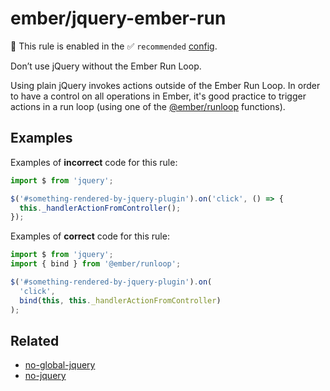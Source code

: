 # ember/jquery-ember-run

💼 This rule is enabled in the ✅ `recommended` [config](https://github.com/ember-cli/eslint-plugin-ember#-configurations).

<!-- end auto-generated rule header -->

Don’t use jQuery without the Ember Run Loop.

Using plain jQuery invokes actions outside of the Ember Run Loop. In order to have a control on all operations in Ember, it's good practice to trigger actions in a run loop (using one of the [@ember/runloop](https://api.emberjs.com/ember/3.24/classes/@ember%2Frunloop) functions).

## Examples

Examples of **incorrect** code for this rule:

```js
import $ from 'jquery';

$('#something-rendered-by-jquery-plugin').on('click', () => {
  this._handlerActionFromController();
});
```

Examples of **correct** code for this rule:

```js
import $ from 'jquery';
import { bind } from '@ember/runloop';

$('#something-rendered-by-jquery-plugin').on(
  'click',
  bind(this, this._handlerActionFromController)
);
```

## Related

- [no-global-jquery](https://github.com/ember-cli/eslint-plugin-ember/tree/master/docs/rules/no-global-jquery.md)
- [no-jquery](https://github.com/ember-cli/eslint-plugin-ember/tree/master/docs/rules/no-jquery.md)
